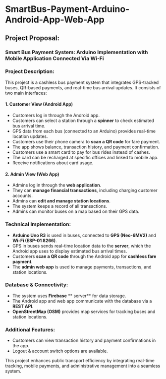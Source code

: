 # SmartBus-Payment-Arduino-Android-App-Web-App

## Project Proposal:

### Smart Bus Payment System: Arduino Implementation with Mobile Application Connected Via Wi-Fi

### Project Description:

This project is a cashless bus payment system that integrates GPS-tracked buses, QR-based payments, and real-time bus arrival updates. It consists of two main interfaces:

#### 1. Customer View (Android App)

- Customers log in through the Android app.
- Customers can select a station through a **spinner** to check estimated bus arrival time.
- GPS data from each bus (connected to an Arduino) provides real-time location updates.
- Customers use their phone camera to **scan a QR code** for fare payment.
- The app shows balance, transaction history, and payment confirmation.
- Customers use a smart card to pay for bus rides instead of cashes.
- The card can be recharged at specific offices and linked to mobile app.
- Receive notifications about card usage.

#### 2. Admin View (Web App)

- Admins log in through the **web application**.
- They can **manage financial transactions**, including charging customer accounts.
- Admins can **edit and manage station locations**.
- The system keeps a record of all transactions.
- Admins can monitor buses on a map based on their GPS data.

### Technical Implementation:

- **Arduino Uno R3** is used in buses, connected to **GPS (Neo-6MV2)** and **Wi-Fi (ESP-01 8266)**.
- GPS in buses sends real-time location data to the **server**, which the Android app uses to display estimated bus arrival times.
- Customers **scan a QR code** through the Android app for **cashless fare payment**.
- The **admin web app** is used to manage payments, transactions, and station locations.

### Database & Connectivity:

- The system uses **Firebase** \*\* server\*\* for data storage.
- The Android app and web app communicate with the database via a **REST API**.
- **OpenStreetMap (OSM)** provides map services for tracking buses and station locations.

### Additional Features:

- Customers can view transaction history and payment confirmations in the app.
- Logout & account switch options are available.

This project enhances public transport efficiency by integrating real-time tracking, mobile payments, and administrative management into a seamless system.

